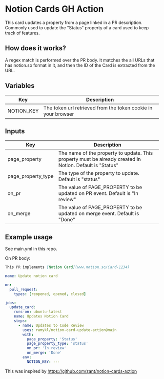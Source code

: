 # Notion Cards GH Action

This card updates a property from a page linked in a PR description. Commonly used to update the "Status" property of a
card used to keep track of features.

## How does it works?

A regex match is performed over the PR body. It matches the all URLs that has notion.so format in it, and then the ID
of the Card is extracted from the URL.

## Variables

| Key        | Description                                                   |
| ---------- | ------------------------------------------------------------- |
| NOTION_KEY | The token url retrieved from the token cookie in your browser |

## Inputs

| Key                | Description                                                                                              |
| ------------------ | -------------------------------------------------------------------------------------------------------- |
| page_property      | The name of the property to update. This property must be already created in Notion. Default is "Status" |
| page_property_type | The type of the property to update. Default is "status"                                                  |
| on_pr              | The value of PAGE_PROPERTY to be updated on PR event. Default is "In review"                             |
| on_merge           | The value of PAGE_PROPERTY to be updated on merge event. Default is "Done"                               |

## Example usage

See main.yml in this repo.

On PR body:

```markdown
This PR implements [Notion Card](www.notion.so/Card-1234)
```

```yml
name: Update notion card

on:
  pull_request:
    types: [reopened, opened, closed]

jobs:
  update_card:
    runs-on: ubuntu-latest
    name: Updates Notion Card
    steps:
      - name: Updates to Code Review
        uses: ramykl/notion-card-update-action@main
        with:
          page_property: 'Status'
          page_property_type: 'status'
          on_pr: 'In review'
          on_merge: 'Done'
        env:
          NOTION_KEY: ---
```

This was inspired by https://github.com/zant/notion-cards-action
